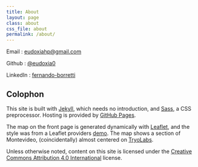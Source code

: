 ```yaml
---
title: About
layout: page
class: about
css_file: about
permalink: /about/
---
```


Email
: [eudoxiahp@gmail.com](mailto:eudoxiahp@gmail.com)

Github
: [@eudoxia0](https://github.com/eudoxia0)

LinkedIn
: [fernando-borretti][linkedin]

## Colophon

This site is built with [Jekyll][jekyll], which needs no introduction, and
[Sass][sass], a CSS preprocessor. Hosting is provided by [GitHub
Pages][pages].

The map on the front page is generated dynamically with [Leaflet][leaflet],
and the style was from a Leaflet providers [demo][demo]. The map shows a
section of Montevideo, (coincidentally) almost centered on [TryoLabs][tryo].

Unless otherwise noted, content on this site is licensed under the
[Creative Commons Attribution 4.0 International][license] license.

[linkedin]: https://www.linkedin.com/pub/fernando-borretti/74/b74/827
[jekyll]: http://jekyllrb.com/
[sass]: http://sass-lang.com/
[pages]: https://pages.github.com/
[grid]: https://github.com/eudoxia0/eudoxia0.github.io/blob/master/_sass/grid.scss
[leaflet]: http://leafletjs.com/
[demo]: http://leaflet-extras.github.io/leaflet-providers/preview/
[tryo]: http://tryolabs.com/
[license]: http://creativecommons.org/licenses/by/4.0/
